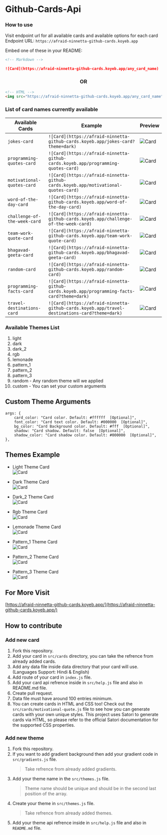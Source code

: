 # Github-Cards-Api

### How to use

Visit endpoint url for all available cards and available options for each card <br/>
Endpoint URL: `https://afraid-ninnetta-github-cards.koyeb.app`

Embed one of these in your README:

```md
<!-- Markdown -->

![Card](https://afraid-ninnetta-github-cards.koyeb.app/any_card_name)
```

<h3 align="center">OR</h3>

```html
<!-- HTML -->
<img src="https://afraid-ninnetta-github-cards.koyeb.app/any_card_name" alt="Card" />
```

### List of card names currently available

| Available Cards | Example | Preview |
| --------------- | ------- | ------- |
| `jokes-card` | `![Card](https://afraid-ninnetta-github-cards.koyeb.app/jokes-card?theme=dark)` | ![Card](https://afraid-ninnetta-github-cards.koyeb.app/jokes-card?theme=dark) |
| `programming-quotes-card` | `![Card](https://afraid-ninnetta-github-cards.koyeb.app/programming-quotes-card)` | ![Card](https://afraid-ninnetta-github-cards.koyeb.app/programming-quotes-card) |
| `motivational-quotes-card` | `![Card](https://afraid-ninnetta-github-cards.koyeb.app/motivational-quotes-card)` | ![Card](https://afraid-ninnetta-github-cards.koyeb.app/motivational-quotes-card) |
| `word-of-the-day-card` | `![Card](https://afraid-ninnetta-github-cards.koyeb.app/word-of-the-day-card)` | ![Card](https://afraid-ninnetta-github-cards.koyeb.app/word-of-the-day-card) |
| `challenge-of-the-week-card` | `![Card](https://afraid-ninnetta-github-cards.koyeb.app/challenge-of-the-week-card)` | ![Card](https://afraid-ninnetta-github-cards.koyeb.app/challenge-of-the-week-card) |
| `team-work-quote-card` | `![Card](https://afraid-ninnetta-github-cards.koyeb.app/team-work-quote-card)` | ![Card](https://afraid-ninnetta-github-cards.koyeb.app/team-work-quote-card) |
| `bhagavad-geeta-card` | `![Card](https://afraid-ninnetta-github-cards.koyeb.app/bhagavad-geeta-card)` | ![Card](https://afraid-ninnetta-github-cards.koyeb.app/bhagavad-geeta-card) |
| `random-card` | `![Card](https://afraid-ninnetta-github-cards.koyeb.app/random-card)` | ![Card](https://afraid-ninnetta-github-cards.koyeb.app/random-card) |
| `programming-facts-card` | `![Card](https://afraid-ninnetta-github-cards.koyeb.app/programming-facts-card?theme=dark)` | ![Card](https://afraid-ninnetta-github-cards.koyeb.app/programming-facts-card?theme=dark) |
| `travel-destinations-card` | `![Card](https://afraid-ninnetta-github-cards.koyeb.app/travel-destinations-card?theme=dark)` | ![Card](https://afraid-ninnetta-github-cards.koyeb.app/travel-destinations-card?theme=dark) |

### Available Themes List

1. light
2. dark
3. dark_2
4. rgb
5. lemonade
6. pattern_1
7. pattern_2
8. pattern_3
9. random - Any random theme will we applied
10. custom - You can set your custom arguments

## Custom Theme Arguments

```JS
args: {
    card_color: "Card color. Default: #ffffff  [Optional]",
    font_color: "Card text color. Default: #000000  [Optional]",
    bg_color: "Card Background color. Default: #fff  [Optional]",
    shadow: "Card shadow. Default: false  [Optional]",
    shadow_color: "Card shadow color. Default: #000000  [Optional]",
},
```

## Themes Example

- Light Theme Card <br/>
  ![Card](https://afraid-ninnetta-github-cards.koyeb.app/jokes-card?theme=light)

- Dark Theme Card <br/>
  ![Card](https://afraid-ninnetta-github-cards.koyeb.app/jokes-card?theme=dark)

- Dark_2 Theme Card <br/>
  ![Card](https://afraid-ninnetta-github-cards.koyeb.app/jokes-card?theme=dark_2)

- Rgb Theme Card <br/>
  ![Card](https://afraid-ninnetta-github-cards.koyeb.app/jokes-card?theme=rgb)

- Lemonade Theme Card <br/>
  ![Card](https://afraid-ninnetta-github-cards.koyeb.app/jokes-card?theme=lemonade)

- Pattern_1 Theme Card <br/>
  ![Card](https://afraid-ninnetta-github-cards.koyeb.app/jokes-card?theme=pattern_1)

- Pattern_2 Theme Card <br/>
  ![Card](https://afraid-ninnetta-github-cards.koyeb.app/jokes-card?theme=pattern_2)

- Pattern_3 Theme Card <br/>
  ![Card](https://afraid-ninnetta-github-cards.koyeb.app/jokes-card?theme=pattern_3)

## For More Visit

[https://afraid-ninnetta-github-cards.koyeb.app/](https://afraid-ninnetta-github-cards.koyeb.app/)

## How to contribute

### Add new card

1. Fork this repository.
2. Add your card in `src/cards` directory, you can take the refrence from already added cards.
3. Add any data file inside data directory that your card will use. (Languages Support: Hindi & English)
4. Add route of your card in `index.js` file.
5. Add your card api refrence inside in `src/help.js` file and also in README.md file.
6. Create pull request.
7. Data file must have around 100 entries minimum.
8. You can create cards in HTML and CSS too! Check out the `src/cards/motivational-quote.js` file to see how you can generate cards with your own unique styles. This project uses Satori to generate cards via HTML, so please refer to the official Satori documentation for the supported CSS properties.

### Add new theme

1. Fork this repository.
2. If you want to add gradient background then add your gradient code in `src/gradients.js` file.
   > Take refrence from already added gradients.
3. Add your theme name in the `src/themes.js` file.
   > Theme name should be unique and should be in the second last position of the array.
4. Create your theme in `src/themes.js` file.
   > Take refrence from already added themes.
5. Add your theme api refrence inside in `src/help.js` file and also in `README.md` file.
